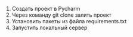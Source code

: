   1. Создать проект в  Pycharm
  2. Через команду git clone залить проект
  3. Установить пакеты из файла requirements.txt
  4. Запустить локальный сервер

